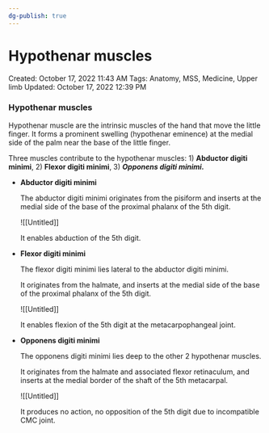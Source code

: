 ```yaml
---
dg-publish: true
---
```


# Hypothenar muscles

Created: October 17, 2022 11:43 AM
Tags: Anatomy, MSS, Medicine, Upper limb
Updated: October 17, 2022 12:39 PM

### Hypothenar muscles

Hypothenar muscle are the intrinsic muscles of the hand that move the little finger. It forms a prominent swelling (hypothenar eminence) at the medial side of the palm near the base of the little finger.

Three muscles contribute to the hypothenar muscles: 1) **********************Abductor digiti minimi**********************, 2) ********************Flexor digiti minimi********************, 3) ***********************Opponens digiti minimi.***********************

- ********************************************Abductor digiti minimi********************************************
    
    The abductor digiti minimi originates from the pisiform and inserts at the medial side of the base of the proximal phalanx of the 5th digit.
    
    ![[Untitled]]
    
    It enables abduction of the 5th digit.
    
- ****************************************Flexor digiti minimi****************************************
    
    The flexor digiti minimi lies lateral to the abductor digiti minimi.
    
    It originates from the halmate, and inserts at the medial side of the base of the proximal phalanx of the 5th digit.
    
    ![[Untitled]]
    
    It enables flexion of the 5th digit at the metacarpophangeal joint.
    
- ********************************************Opponens digiti minimi********************************************
    
    The opponens digiti minimi lies deep to the other 2 hypothenar muscles.
    
    It originates from the halmate and associated flexor retinaculum, and inserts at the medial border of the shaft of the 5th metacarpal.
    
    ![[Untitled]]
    
    It produces no action, no opposition of the 5th digit due to incompatible CMC joint.